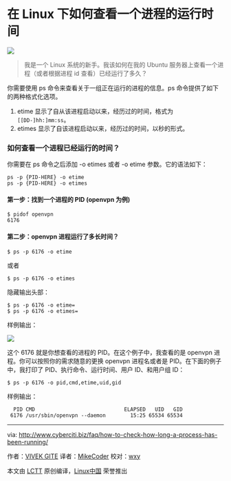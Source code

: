 在 Linux 下如何查看一个进程的运行时间
=====================

![](http://s0.cyberciti.org/images/category/old/linux-logo.png)

> 我是一个 Linux 系统的新手。我该如何在我的 Ubuntu 服务器上查看一个进程（或者根据进程 id 查看）已经运行了多久？

你需要使用 ps 命令来查看关于一组正在运行的进程的信息。ps 命令提供了如下的两种格式化选项。

1. etime 显示了自从该进程启动以来，经历过的时间，格式为 `[[DD-]hh:]mm:ss`。
2. etimes 显示了自该进程启动以来，经历过的时间，以秒的形式。

### 如何查看一个进程已经运行的时间？

你需要在 ps 命令之后添加 -o etimes 或者 -o etime 参数。它的语法如下：

```
ps -p {PID-HERE} -o etime
ps -p {PID-HERE} -o etimes
```

#### 第一步：找到一个进程的 PID (openvpn 为例)

```
$ pidof openvpn
6176
```

#### 第二步：openvpn 进程运行了多长时间？

```
$ ps -p 6176 -o etime
```

或者

```
$ ps -p 6176 -o etimes
```

隐藏输出头部：

```
$ ps -p 6176 -o etime=
$ ps -p 6176 -o etimes=
```

样例输出：

![](http://s0.cyberciti.org/uploads/faq/2016/08/How-to-check-how-long-a-process-has-been-running.jpg)

这个 6176 就是你想查看的进程的 PID。在这个例子中，我查看的是 openvpn 进程。你可以按照你的需求随意的更换 openvpn 进程名或者是 PID。在下面的例子中，我打印了 PID、执行命令、运行时间、用户 ID、和用户组 ID：

```
$ ps -p 6176 -o pid,cmd,etime,uid,gid
```

样例输出：

```
  PID CMD                             ELAPSED   UID   GID
 6176 /usr/sbin/openvpn --daemon        15:25 65534 65534
```
 
--------------------------------------------------------------------------------

via: http://www.cyberciti.biz/faq/how-to-check-how-long-a-process-has-been-running/

作者：[VIVEK GITE][a]
译者：[MikeCoder](https://github.com/MikeCoder)
校对：[wxy](https://github.com/wxy)

本文由 [LCTT](https://github.com/LCTT/TranslateProject) 原创编译，[Linux中国](https://linux.cn/) 荣誉推出

[a]: http://www.cyberciti.biz/faq/how-to-check-how-long-a-process-has-been-running/
